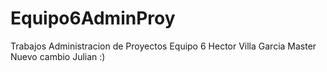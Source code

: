 # Equipo6AdminProy
Trabajos Administracion de Proyectos Equipo 6
Hector Villa Garcia Master
Nuevo cambio Julian :)
